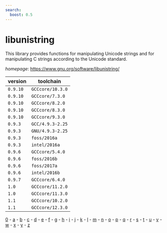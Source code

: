```yaml
---
search:
  boost: 0.5
---
```

# libunistring

This library provides functions for manipulating Unicode strings and for  manipulating C strings according to the Unicode standard.

*homepage*: <https://www.gnu.org/software/libunistring/>

version | toolchain
--------|----------
``0.9.10`` | ``GCCcore/10.3.0``
``0.9.10`` | ``GCCcore/7.3.0``
``0.9.10`` | ``GCCcore/8.2.0``
``0.9.10`` | ``GCCcore/8.3.0``
``0.9.10`` | ``GCCcore/9.3.0``
``0.9.3`` | ``GCC/4.9.3-2.25``
``0.9.3`` | ``GNU/4.9.3-2.25``
``0.9.3`` | ``foss/2016a``
``0.9.3`` | ``intel/2016a``
``0.9.6`` | ``GCCcore/5.4.0``
``0.9.6`` | ``foss/2016b``
``0.9.6`` | ``foss/2017a``
``0.9.6`` | ``intel/2016b``
``0.9.7`` | ``GCCcore/6.4.0``
``1.0`` | ``GCCcore/11.2.0``
``1.0`` | ``GCCcore/11.3.0``
``1.1`` | ``GCCcore/10.2.0``
``1.1`` | ``GCCcore/12.3.0``

[0](../0/index.md) - [a](../a/index.md) - [b](../b/index.md) - [c](../c/index.md) - [d](../d/index.md) - [e](../e/index.md) - [f](../f/index.md) - [g](../g/index.md) - [h](../h/index.md) - [i](../i/index.md) - [j](../j/index.md) - [k](../k/index.md) - [l](../l/index.md) - [m](../m/index.md) - [n](../n/index.md) - [o](../o/index.md) - [p](../p/index.md) - [q](../q/index.md) - [r](../r/index.md) - [s](../s/index.md) - [t](../t/index.md) - [u](../u/index.md) - [v](../v/index.md) - [w](../w/index.md) - [x](../x/index.md) - [y](../y/index.md) - [z](../z/index.md)

